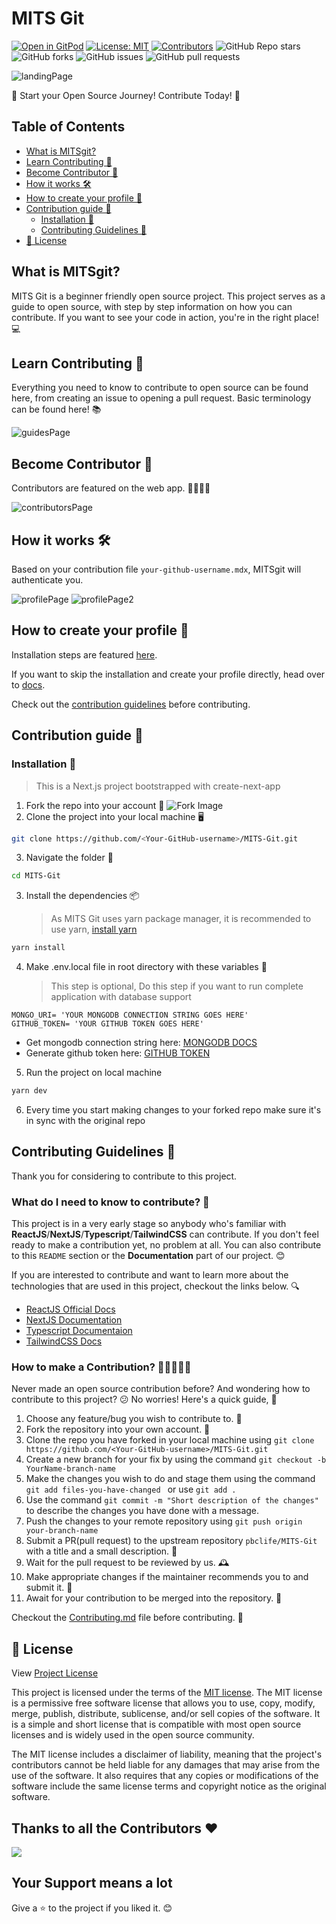 # MITS Git

[![Open in GitPod](https://img.shields.io/badge/Gitpod-Ready--to--Code-blue?logo=gitpod)](https://gitpod.io/#https://github.com/priyanka-deshmukh8/MITS-Git)
[![License: MIT](https://img.shields.io/badge/License-MIT-yellow.svg)](https://github.com/priyanka-deshmukh8/MITS-Git/blob/main/LICENSE)
[![Contributors](https://img.shields.io/github/contributors/badges/shields)](https://github.com/priyanka-deshmukh8/MITS-Git/graphs/contributors)
![GitHub Repo stars](https://img.shields.io/github/stars/pbclife/MITS-Git?style=flat)
![GitHub forks](https://img.shields.io/github/forks/pbclife/MITS-Git?style=flat)
![GitHub issues](https://img.shields.io/github/issues/pbclife/MITS-Git?style=flat)
![GitHub pull requests](https://img.shields.io/github/issues-pr/pbclife/MITS-Git?style=flat)

![landingPage](https://user-images.githubusercontent.com/71945723/227792530-993f74ab-7c78-4e46-a3f6-69de0af9c597.jpg)

🚀 Start your Open Source Journey! Contribute Today! 🤝

## Table of Contents

- [What is MITSgit?](#what-is-MITSgit)
- [Learn Contributing 📖](#learn-contributing-📖)
- [Become Contributor 👥](#become-contributor-👥)
- [How it works 🛠️](#how-it-works-🛠️)
- [How to create your profile 📝](#how-to-create-your-profile-📝)
- [Contribution guide 🤝](#contribution-guide-🤝)
  - [Installation 🚧](#installation-🚧)
  - [Contributing Guidelines 📜](#contributing-guidelines-📜)
- [📝 License](#📝-license)

## What is MITSgit?

MITS Git is a beginner friendly open source project. This project serves as a guide to open source, with step by step information on how you can contribute. If you want to see your code in action, you're in the right place! 💻

## Learn Contributing 📖

Everything you need to know to contribute to open source can be found here, from creating an issue to opening a pull request. Basic terminology can be found here! 📚

![guidesPage](https://user-images.githubusercontent.com/71945723/227792563-8ab9c59b-8187-4108-93cd-4157d97fe687.png)

## Become Contributor 👥

Contributors are featured on the web app. 👨‍💻👩‍💻

![contributorsPage](https://user-images.githubusercontent.com/71945723/227792580-531716bd-8404-4472-bb21-601d8ca62ce5.png)

## How it works 🛠️

Based on your contribution file `your-github-username.mdx`, MITSgit will authenticate you.

![profilePage](https://user-images.githubusercontent.com/71945723/227792597-05eb9130-3c99-4682-a1f1-8237a8c33efa.png)
![profilePage2](https://user-images.githubusercontent.com/71945723/227792601-5764ceaa-c289-41f4-b126-3b1d44a6eac4.png)

## How to create your profile 📝

Installation steps are featured [here](#installation).

If you want to skip the installation and create your profile directly, head over to [docs](docs/guides/starting-contribution/getting-started.mdx).

<!-- Description -->

Check out the [contribution guidelines](#contributing-guidelines) before contributing.

## Contribution guide 🤝

### Installation 🚧

> This is a Next.js project bootstrapped with create-next-app

1. Fork the repo into your account 🍴
   ![Fork Image](https://i.imgur.com/mNw6zxu.png)
2. Clone the project into your local machine 🖥️

```sh
git clone https://github.com/<Your-GitHub-username>/MITS-Git.git
```

3. Navigate the folder 📂

```sh
cd MITS-Git
```

3. Install the dependencies 📦
   > As MITS Git uses yarn package manager, it is recommended to use yarn, [install yarn][yarn-website]

```sh
yarn install
```

4. Make .env.local file in root directory with these variables 📁
   > This step is optional, Do this step if you want to run complete application with database support

```
MONGO_URI= 'YOUR MONGODB CONNECTION STRING GOES HERE'
GITHUB_TOKEN= 'YOUR GITHUB TOKEN GOES HERE'
```

- Get mongodb connection string here: [MONGODB DOCS][mongodb-docs]
- Generate github token here: [GITHUB TOKEN][github-token]

5. Run the project on local machine

```sh
yarn dev
```

6. Every time you start making changes to your forked repo make sure it's in sync with the original repo

## Contributing Guidelines 📜

Thank you for considering to contribute to this project.

### What do I need to know to contribute? 🤔

This project is in a very early stage so anybody who's familiar with **ReactJS**/**NextJS**/**Typescript**/**TailwindCSS** can contribute. If you don't feel ready to make a contribution yet, no problem at all. You can also contribute to this `README` section or the **Documentation** part of our project. 😊

If you are interested to contribute and want to learn more about the technologies that are used in this project, checkout the links below. 🔍

- [ReactJS Official Docs](https://reactjs.org/docs/getting-started.html)
- [NextJS Documentation](https://beta.nextjs.org/docs)
- [Typescript Documentaion](https://www.typescriptlang.org/docs/)
- [TailwindCSS Docs](https://tailwindcss.com/docs/installation)

### How to make a Contribution? 🤝👩‍💻👨‍💻

Never made an open source contribution before? And wondering how to contribute to this project? 😕 No worries! Here's a quick guide, 🚀

1. Choose any feature/bug you wish to contribute to. 🎉
2. Fork the repository into your own account. 🍴
3. Clone the repo you have forked in your local machine using `git clone https://github.com/<Your-GitHub-username>/MITS-Git.git`
4. Create a new branch for your fix by using the command `git checkout -b YourName-branch-name `
5. Make the changes you wish to do and stage them using the command `git add files-you-have-changed ` or use `git add .`
6. Use the command `git commit -m "Short description of the changes"` to describe the changes you have done with a message.
7. Push the changes to your remote repository using `git push origin your-branch-name`
8. Submit a PR(pull request) to the upstream repository `pbclife/MITS-Git` with a title and a small description. 🙏
9. Wait for the pull request to be reviewed by us. 🕰️
10. Make appropriate changes if the maintainer recommends you to and submit it. 🔄
11. Await for your contribution to be merged into the repository. 🎊

Checkout the [Contributing.md][contributing] file before contributing. 📖

<!-- ### Where can I go for help? -->

## 📝 License

View [Project License][license]

This project is licensed under the terms of the [MIT license](https://opensource.org/license/mit/). The MIT license is a permissive free software license that allows you to use, copy, modify, merge, publish, distribute, sublicense, and/or sell copies of the software. It is a simple and short license that is compatible with most open source licenses and is widely used in the open source community.

The MIT license includes a disclaimer of liability, meaning that the project's contributors cannot be held liable for any damages that may arise from the use of the software. It also requires that any copies or modifications of the software include the same license terms and copyright notice as the original software.

## Thanks to all the Contributors ❤️

<a href = "https://github.com/priyanka-deshmukh8/MITS-Git/graphs/contributors">
  <img src = "https://contrib.rocks/image?repo=pbclife/MITS-Git"/>
</a>

## Your Support means a lot

Give a ⭐ to the project if you liked it. 😊

[yarn-website]: https://classic.yarnpkg.com/lang/en/docs/install/#debian-stable
[mongodb-docs]: https://www.mongodb.com/docs/compass/current/connect
[github-token]: https://github.com/settings/tokens
[contributing]: https://github.com/priyanka-deshmukh8/MITS-Git/blob/main/CONTRIBUTING.md
[license]: https://github.com/priyanka-deshmukh8/MITS-Git/blob/main/LICENCE
